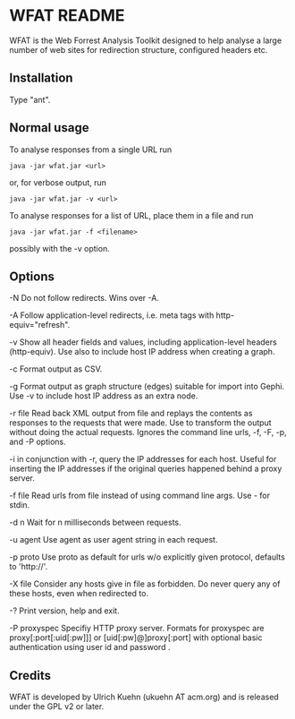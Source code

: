 WFAT README
===

WFAT is the Web Forrest Analysis Toolkit designed to help analyse a
large number of web sites for redirection structure, configured
headers etc.

Installation
---

Type "ant".


Normal usage
---

To analyse responses from a single URL run

	java -jar wfat.jar <url>

or, for verbose output, run

	java -jar wfat.jar -v <url>

To analyse responses for a list of URL, place them in a file and run

	java -jar wfat.jar -f <filename>

possibly with the -v option.





Options
---

  -N         Do not follow redirects. Wins over -A.

  -A         Follow application-level redirects, i.e. meta tags with
             http-equiv="refresh".

  -v         Show all header fields and values, including application-level
             headers (http-equiv). Use also to include host IP address
             when creating a graph.

  -c         Format output as CSV.

  -g         Format output as graph structure (edges) suitable for import
             into Gephi. Use -v to include host IP address as
             an extra node.

  -r file    Read back XML output from file and replays the contents as
             responses to the requests that were made. Use to transform the
             output without doing the actual requests.
             Ignores the command line urls, -f, -F, -p, and -P options.

  -i         in conjunction with -r, query the IP addresses for each host.
             Useful for inserting the IP addresses if the original queries
             happened behind a proxy server.

  -f file    Read urls from file instead of using command line args.
             Use - for stdin.

  -d n       Wait for n milliseconds between requests.

  -u agent   Use agent as user agent string in each request.

  -p proto   Use proto as default for urls w/o explicitly given protocol,
             defaults to 'http://'.

  -X file    Consider any hosts give in file as forbidden. Do never query
             any of these hosts, even when redirected to.

  -?         Print version, help and exit.

  -P proxyspec  Specifiy HTTP proxy server. Formats for proxyspec are
             proxy\[\:port\[\:uid\[\:pw\]\]\] or \[uid\[\:pw\]@]proxy\[\:port\]
             with optional basic authentication using user id <uid> and
             password <pw>.




Credits
---

WFAT is developed by Ulrich Kuehn (ukuehn AT acm.org) and is released under
the GPL v2 or later.

